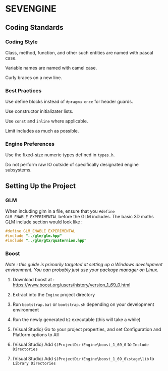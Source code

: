 # SEVENGINE

## Coding Standards

### Coding Style

Class, method, function, and other such entities are named with pascal case.

Variable names are named with camel case.

Curly braces on a new line.

### Best Practices

Use define blocks instead of `#pragma once` for header guards.

Use constructor initializater lists.

Use `const` and `inline` where applicable.

Limit includes as much as possible.

### Engine Preferences

Use the fixed-size numeric types defined in `types.h`.

Do not perform raw IO outside of specifically designated engine subsystems.

## Setting Up the Project

### GLM

When including glm in a file, ensure that you `#define GLM_ENABLE_EXPERIMENTAL` before the GLM includes. The basic 3D maths GLM include section would look like :

```cpp
#define GLM_ENABLE_EXPERIMENTAL
#include "../glm/glm.hpp"
#include "../glm/gtx/quaternion.hpp"
```

### Boost

_Note : this guide is primarily targeted at setting up a Windows development environment. You can probably just use your package manager on Linux._

1. Download boost at : https://www.boost.org/users/history/version_1_69_0.html

2. Extract into the `Engine` project directory

3. Run `bootstrap.bat` or `bootstrap.sh` depending on your development environment

4. Run the newly generated `b2` executable (this will take a while)

5. (Visual Studio) Go to your project properties, and set Configuration and Platform options to All

6. (Visual Studio) Add `$(ProjectDir)Engine\boost_1_69_0` to `Include Directories`

7. (Visual Studio) Add `$(ProjectDir)Engine\boost_1_69_0\stage\lib` to `Library Directories`